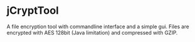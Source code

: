 jCryptTool
==========

A file encryption tool with commandline interface and a simple gui.
Files are encrypted with AES 128bit (Java limitation) and compressed with GZIP.
